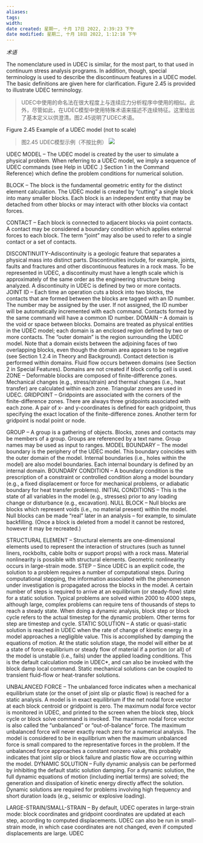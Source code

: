 ```yaml
---
aliases: 
tags: 
width:
date created: 星期一, 十月 17日 2022, 2:39:23 下午
date modified: 星期二, 十月 18日 2022, 1:12:18 下午
---
```

*术语*

The nomenclature used in UDEC is similar, for the most part, to that used in continuum stress analysis programs. In addition, though, special terminology is used to describe the discontinuum features in a UDEC model. The basic definitions are given here for clarification. Figure 2.45 is provided to illustrate UDEC terminology.
>UDEC中使用的命名法在很大程度上与连续应力分析程序中使用的相似。此外，尽管如此，在UDEC模型中使用特殊术语来描述不连续特征。这里给出了基本定义以供澄清。图2.45说明了UDEC术语。

Figure 2.45 Example of a UDEC model (not to scale)
>图2.45 UDEC模型示例（不按比例）
![](https://obsidianxjb.oss-cn-hangzhou.aliyuncs.com/obsidian/202210171440866.png)

UDEC MODEL – The UDEC model is created by the user to simulate a physical problem. When referring to a UDEC model, we imply a sequence of UDEC commands (see Help in UDEC .) Section 1 in the Command Reference) which define the problem conditions for numerical solution.

BLOCK – The block is the fundamental geometric entity for the distinct element calculation. The UDEC model is created by “cutting” a single block into many smaller blocks. Each block is an independent entity that may be detached from other blocks or may interact with other blocks via contact forces.

CONTACT – Each block is connected to adjacent blocks via point contacts. A contact may be considered a boundary condition which applies external forces to each block. The term “joint” may also be used to refer to a single contact or a set of contacts.

DISCONTINUITY–Adiscontinuity is a geologic feature that separates a physical mass into distinct parts. Discontinuities include, for example, joints, faults and fractures and other discontinuous features in a rock mass.
To be represented in UDEC, a discontinuity must have a length scale which is approximately of the same order as the engineering structure being analyzed. A discontinuity in UDEC is defined by two or more contacts.
JOINT ID – Each time an operation cuts a block into two blocks, the contacts that are formed between the blocks are tagged with an ID number. The number may be assigned by the user. If not assigned, the ID number will be automatically incremented with each command. Contacts formed by the same command will have a common ID number.
DOMAIN – A domain is the void or space between blocks. Domains are treated as physical entities in the UDEC model; each domain is an enclosed region defined by two or more contacts. The “outer domain” is the region surrounding the UDEC model. Note that a domain exists between the adjoining faces of two overlapping blocks, even though the domain area appears to be negative (see Section 1.2.4 in Theory and Background). Contact detection is performed within domains.
Fluid flow occurs between domains (see Section 2 in Special Features). Domains are not created if block config cell is used.
ZONE – Deformable blocks are composed of finite-difference zones. Mechanical changes (e.g., stress/strain) and thermal changes (i.e., heat transfer) are calculated within each zone. Triangular zones are used in UDEC.
GRIDPOINT – Gridpoints are associated with the corners of the finite-difference zones. There are always three gridpoints associated with each zone. A pair of x- and y-coordinates is defined for each gridpoint, thus specifying the exact location of the finite-difference zones. Another term for gridpoint is nodal point or node.

GROUP – A group is a gathering of objects. Blocks, zones and contacts may be members of a group. Groups are referenced by a text name. Group names may be used as input to ranges.
MODEL BOUNDARY – The model boundary is the periphery of the UDEC model. This boundary coincides with the outer domain of the model. Internal boundaries (i.e., holes within the model) are also model boundaries. Each internal boundary is defined by an internal domain.
BOUNDARY CONDITION – A boundary condition is the prescription of a constraint or controlled condition along a model boundary (e.g., a fixed displacement or force for mechanical problems, or adiabatic boundary for heat transfer problems).
INITIAL CONDITIONS – This is the state of all variables in the model (e.g., stresses) prior to any loading change or disturbance (e.g., excavation).
NULL BLOCK – Null blocks are blocks which represent voids (i.e., no material present) within the model. Null blocks can be made “real” later in an analysis – for example, to simulate backfilling.
(Once a block is deleted from a model it cannot be restored, however it may be recreated.)

STRUCTURAL ELEMENT – Structural elements are one-dimensional elements used to represent the interaction of structures (such as tunnel liners, rockbolts, cable bolts or support props) with a rock mass. Material nonlinearity is possible with structural elements. Geometric nonlinearity occurs in large-strain mode.
STEP – Since UDEC is an explicit code, the solution to a problem requires a number of computational steps. During computational stepping, the information associated with the phenomenon under investigation is propagated across the blocks in the model. A certain number of steps is required to arrive at an equilibrium (or steady-flow) state for a static solution. Typical problems are solved within 2000 to 4000 steps, although large, complex problems can require tens of thousands of steps to reach a steady state. When doing a dynamic analysis, block step or block cycle refers to the actual timestep for the dynamic problem. Other terms for step are timestep and cycle.
STATIC SOLUTION – A static or quasi-static solution is reached in UDEC when the rate of change of kinetic energy in a model approaches a negligible value. This is accomplished by damping the equations of motion. At the static solution stage, the model will either be at a state of force equilibrium or steady flow of material if a portion (or all) of the model is unstable (i.e., fails) under the applied loading conditions. This is the default calculation mode in UDEC*, and can also be invoked with the block damp local command. Static mechanical solutions can be coupled to transient fluid-flow or heat-transfer solutions.

UNBALANCED FORCE – The unbalanced force indicates when a mechanical equilibrium state (or the onset of joint slip or plastic flow) is reached for a static analysis. A model is in exact equilibrium if the net nodal force vector at each block centroid or gridpoint is zero. The maximum nodal force vector is monitored in UDEC, and printed to the screen when the block step, block cycle or block solve command is invoked. The maximum nodal force vector is also called the “unbalanced” or “out-of-balance” force. The maximum unbalanced force will never exactly reach zero for a numerical analysis. The model is considered to be in equilibrium when the maximum unbalanced force is small compared to the representative forces in the problem. If the unbalanced force approaches a constant nonzero value, this probably indicates that joint slip or block failure and plastic flow are occurring within the model.
DYNAMIC SOLUTION – Fully dynamic analysis can be performed by inhibiting the default static solution damping. For a dynamic solution, the full dynamic equations of motion (including inertial terms) are solved; the generation and dissipation of kinetic energy directly affect the solution.
Dynamic solutions are required for problems involving high frequency and short duration loads (e.g., seismic or explosive loading).

LARGE-STRAIN/SMALL-STRAIN – By default, UDEC operates in large-strain mode: block coordinates and gridpoint coordinates are updated at each step, according to computed displacements.
UDEC can also be run in small-strain mode, in which case coordinates are not changed, even if computed displacements are large.
UDEC